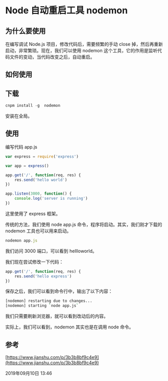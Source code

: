 # Node 自动重启工具 nodemon

## 为什么要使用

在编写调试 Node.js 项目，修改代码后，需要频繁的手动 close 掉，然后再重新启动，非常繁琐。现在，我们可以使用 nodemon 这个工具，它的作用是监听代码文件的变动，当代码改变之后，自动重启。

## 如何使用

## 下载

```js
cnpm install -g  nodemon
```

安装在全局。

## 使用

编写代码 app.js

```js
var express = require('express')

var app = express()

app.get('/', function(req, res) {
	res.send('hello world')
})

app.listen(3000, function() {
	console.log('server is running')
})
```

这里使用了 express 框架。

传统的方法，我们使用 node app.js 命令，程序将启动。其实，我们刚才下载的 nodemon 工具也可以用来启动。

```js
nodemon app.js
```

我们访问 3000 端口，可以看到 hellloworld。

我们现在尝试修改一下代码：

```js
app.get('/', function(req, res) {
	res.send('hello express')
})
```

保存之后，我们可以看到命令行中，输出了以下内容：

```sh
[nodemon] restarting due to changes...
[nodemon] starting `node app.js`
```

我们只需要刷新浏览器，就可以看到改动后的内容。

实际上，我们可以看到，nodemon 其实也是在调用 node 命令。

## 参考

[https://www.jianshu.com/p/3b3b8bf9c4e9](https://www.jianshu.com/p/3b3b8bf9c4e9)

<ClientOnly>
  <article-info weather="qing" mood="fendou">2019年09月10日 13:46</article-info>
</ClientOnly>
